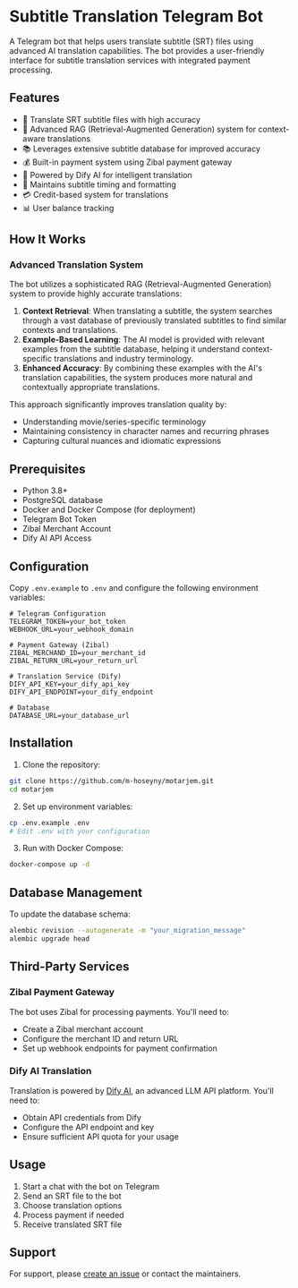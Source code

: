 # Subtitle Translation Telegram Bot

A Telegram bot that helps users translate subtitle (SRT) files using advanced AI translation capabilities. The bot provides a user-friendly interface for subtitle translation services with integrated payment processing.

## Features

- 🎯 Translate SRT subtitle files with high accuracy
- 🧠 Advanced RAG (Retrieval-Augmented Generation) system for context-aware translations
- 📚 Leverages extensive subtitle database for improved accuracy
- 💰 Built-in payment system using Zibal payment gateway
- 🤖 Powered by Dify AI for intelligent translation
- 🔄 Maintains subtitle timing and formatting
- 💳 Credit-based system for translations
- 📊 User balance tracking

## How It Works

### Advanced Translation System

The bot utilizes a sophisticated RAG (Retrieval-Augmented Generation) system to provide highly accurate translations:

1. **Context Retrieval**: When translating a subtitle, the system searches through a vast database of previously translated subtitles to find similar contexts and translations.
2. **Example-Based Learning**: The AI model is provided with relevant examples from the subtitle database, helping it understand context-specific translations and industry terminology.
3. **Enhanced Accuracy**: By combining these examples with the AI's translation capabilities, the system produces more natural and contextually appropriate translations.

This approach significantly improves translation quality by:
- Understanding movie/series-specific terminology
- Maintaining consistency in character names and recurring phrases
- Capturing cultural nuances and idiomatic expressions

## Prerequisites

- Python 3.8+
- PostgreSQL database
- Docker and Docker Compose (for deployment)
- Telegram Bot Token
- Zibal Merchant Account
- Dify AI API Access

## Configuration

Copy `.env.example` to `.env` and configure the following environment variables:

```env
# Telegram Configuration
TELEGRAM_TOKEN=your_bot_token
WEBHOOK_URL=your_webhook_domain

# Payment Gateway (Zibal)
ZIBAL_MERCHAND_ID=your_merchant_id
ZIBAL_RETURN_URL=your_return_url

# Translation Service (Dify)
DIFY_API_KEY=your_dify_api_key
DIFY_API_ENDPOINT=your_dify_endpoint

# Database
DATABASE_URL=your_database_url
```

## Installation

1. Clone the repository:
```bash
git clone https://github.com/m-hoseyny/motarjem.git
cd motarjem
```

2. Set up environment variables:
```bash
cp .env.example .env
# Edit .env with your configuration
```

3. Run with Docker Compose:
```bash
docker-compose up -d
```

## Database Management

To update the database schema:
```bash
alembic revision --autogenerate -m "your_migration_message"
alembic upgrade head
```

## Third-Party Services

### Zibal Payment Gateway
The bot uses Zibal for processing payments. You'll need to:
- Create a Zibal merchant account
- Configure the merchant ID and return URL
- Set up webhook endpoints for payment confirmation

### Dify AI Translation
Translation is powered by [Dify AI](https://dify.ai), an advanced LLM API platform. You'll need to:
- Obtain API credentials from Dify
- Configure the API endpoint and key
- Ensure sufficient API quota for your usage

## Usage

1. Start a chat with the bot on Telegram
2. Send an SRT file to the bot
3. Choose translation options
4. Process payment if needed
5. Receive translated SRT file

## Support

For support, please [create an issue](https://github.com/m-hoseyny/motarjem) or contact the maintainers.
